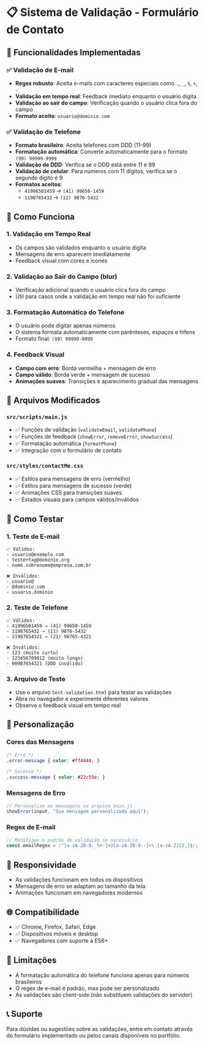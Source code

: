 # 📋 Sistema de Validação - Formulário de Contato

## 🎯 Funcionalidades Implementadas

### ✅ Validação de E-mail
- **Regex robusto**: Aceita e-mails com caracteres especiais como `.`, `_`, `%`, `+`, `-`
- **Validação em tempo real**: Feedback imediato enquanto o usuário digita
- **Validação ao sair do campo**: Verificação quando o usuário clica fora do campo
- **Formato aceito**: `usuario@dominio.com`

### ✅ Validação de Telefone
- **Formato brasileiro**: Aceita telefones com DDD (11-99)
- **Formatação automática**: Converte automaticamente para o formato `(99) 99999-9999`
- **Validação de DDD**: Verifica se o DDD está entre 11 e 99
- **Validação de celular**: Para números com 11 dígitos, verifica se o segundo dígito é 9
- **Formatos aceitos**:
  - `41996501459` → `(41) 99650-1459`
  - `1198765432` → `(11) 9876-5432`

## 🚀 Como Funciona

### 1. **Validação em Tempo Real**
- Os campos são validados enquanto o usuário digita
- Mensagens de erro aparecem imediatamente
- Feedback visual com cores e ícones

### 2. **Validação ao Sair do Campo (blur)**
- Verificação adicional quando o usuário clica fora do campo
- Útil para casos onde a validação em tempo real não foi suficiente

### 3. **Formatação Automática do Telefone**
- O usuário pode digitar apenas números
- O sistema formata automaticamente com parênteses, espaços e hífens
- Formato final: `(99) 99999-9999`

### 4. **Feedback Visual**
- **Campo com erro**: Borda vermelha + mensagem de erro
- **Campo válido**: Borda verde + mensagem de sucesso
- **Animações suaves**: Transições e aparecimento gradual das mensagens

## 📁 Arquivos Modificados

### `src/scripts/main.js`
- ✅ Funções de validação (`validateEmail`, `validatePhone`)
- ✅ Funções de feedback (`showError`, `removeError`, `showSuccess`)
- ✅ Formatação automática (`formatPhone`)
- ✅ Integração com o formulário de contato

### `src/styles/contactMe.css`
- ✅ Estilos para mensagens de erro (vermelho)
- ✅ Estilos para mensagens de sucesso (verde)
- ✅ Animações CSS para transições suaves
- ✅ Estados visuais para campos válidos/inválidos

## 🧪 Como Testar

### 1. **Teste de E-mail**
```
✅ Válidos:
- usuario@exemplo.com
- teste+tag@dominio.org
- nome.sobrenome@empresa.com.br

❌ Inválidos:
- usuario@
- @dominio.com
- usuario.dominio
```

### 2. **Teste de Telefone**
```
✅ Válidos:
- 41996501459 → (41) 99650-1459
- 1198765432 → (11) 9876-5432
- 21987654321 → (21) 98765-4321

❌ Inválidos:
- 123 (muito curto)
- 123456789012 (muito longo)
- 00987654321 (DDD inválido)
```

### 3. **Arquivo de Teste**
- Use o arquivo `test-validation.html` para testar as validações
- Abra no navegador e experimente diferentes valores
- Observe o feedback visual em tempo real

## 🔧 Personalização

### Cores das Mensagens
```css
/* Erro */
.error-message { color: #ff4444; }

/* Sucesso */
.success-message { color: #22c55e; }
```

### Mensagens de Erro
```javascript
// Personalize as mensagens no arquivo main.js
showError(input, "Sua mensagem personalizada aqui");
```

### Regex de E-mail
```javascript
// Modifique o padrão de validação se necessário
const emailRegex = /^[a-zA-Z0-9._%+-]+@[a-zA-Z0-9.-]+\.[a-zA-Z]{2,}$/;
```

## 📱 Responsividade

- As validações funcionam em todos os dispositivos
- Mensagens de erro se adaptam ao tamanho da tela
- Animações funcionam em navegadores modernos

## 🌐 Compatibilidade

- ✅ Chrome, Firefox, Safari, Edge
- ✅ Dispositivos móveis e desktop
- ✅ Navegadores com suporte a ES6+

## 🚨 Limitações

- A formatação automática do telefone funciona apenas para números brasileiros
- O regex de e-mail é padrão, mas pode ser personalizado
- As validações são client-side (não substituem validações do servidor)

## 📞 Suporte

Para dúvidas ou sugestões sobre as validações, entre em contato através do formulário implementado ou pelos canais disponíveis no portfólio.
